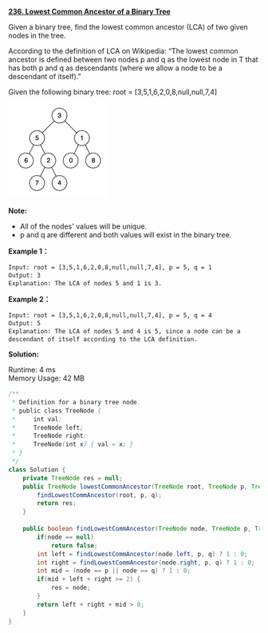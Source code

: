**[236. Lowest Common Ancestor of a Binary Tree](https://leetcode.com/problems/lowest-common-ancestor-of-a-binary-tree/)**

Given a binary tree, find the lowest common ancestor (LCA) of two given nodes in the tree.

According to the definition of LCA on Wikipedia: “The lowest common ancestor is defined between two nodes p and q as the lowest node in T that has both p and q as descendants (where we allow a node to be a descendant of itself).”

Given the following binary tree:  root = [3,5,1,6,2,0,8,null,null,7,4]

![](./png/236_binarytree.png)

**Note:**

* All of the nodes' values will be unique.
* p and q are different and both values will exist in the binary tree.

**Example 1：**

```
Input: root = [3,5,1,6,2,0,8,null,null,7,4], p = 5, q = 1
Output: 3
Explanation: The LCA of nodes 5 and 1 is 3.

```

**Example 2：**

```
Input: root = [3,5,1,6,2,0,8,null,null,7,4], p = 5, q = 4
Output: 5
Explanation: The LCA of nodes 5 and 4 is 5, since a node can be a descendant of itself according to the LCA definition.

```


**Solution:**

Runtime: 4 ms<br/>
Memory Usage: 42 MB

```java
/**
 * Definition for a binary tree node.
 * public class TreeNode {
 *     int val;
 *     TreeNode left;
 *     TreeNode right;
 *     TreeNode(int x) { val = x; }
 * }
 */
class Solution {
    private TreeNode res = null;
    public TreeNode lowestCommonAncestor(TreeNode root, TreeNode p, TreeNode q) {        
        findLowestCommAncestor(root, p, q);
        return res;
    }
    
    public boolean findLowestCommAncestor(TreeNode node, TreeNode p, TreeNode q) {
        if(node == null)
            return false;
        int left = findLowestCommAncestor(node.left, p, q) ? 1 : 0;
        int right = findLowestCommAncestor(node.right, p, q) ? 1 : 0;
        int mid = (node == p || node == q) ? 1 : 0;
        if(mid + left + right >= 2) {
            res = node;            
        }
        return left + right + mid > 0;
    }
}

```


